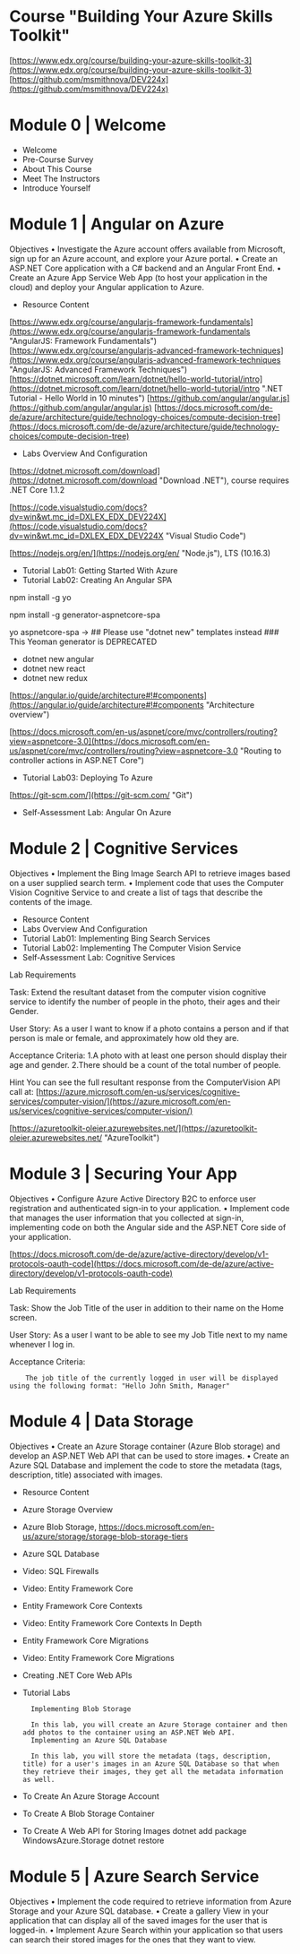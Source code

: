 # Course "Building Your Azure Skills Toolkit"
[https://www.edx.org/course/building-your-azure-skills-toolkit-3](https://www.edx.org/course/building-your-azure-skills-toolkit-3)
[https://github.com/msmithnova/DEV224x](https://github.com/msmithnova/DEV224x)

#  Module 0 | Welcome
- Welcome
- Pre-Course Survey
- About This Course
- Meet The Instructors
- Introduce Yourself

# Module 1 | Angular on Azure

Objectives
• Investigate the Azure account offers available from Microsoft, sign up for an Azure account, and explore your Azure portal.
• Create an ASP.NET Core application with a C# backend and an Angular Front End.
• Create an Azure App Service Web App (to host your application in the cloud) and deploy your Angular application to Azure.

- Resource Content

[https://www.edx.org/course/angularjs-framework-fundamentals](https://www.edx.org/course/angularjs-framework-fundamentals "AngularJS: Framework Fundamentals")
[https://www.edx.org/course/angularjs-advanced-framework-techniques](https://www.edx.org/course/angularjs-advanced-framework-techniques "AngularJS: Advanced Framework Techniques")
[https://dotnet.microsoft.com/learn/dotnet/hello-world-tutorial/intro](https://dotnet.microsoft.com/learn/dotnet/hello-world-tutorial/intro ".NET Tutorial - Hello World in 10 minutes")
[https://github.com/angular/angular.js](https://github.com/angular/angular.js)
[https://docs.microsoft.com/de-de/azure/architecture/guide/technology-choices/compute-decision-tree](https://docs.microsoft.com/de-de/azure/architecture/guide/technology-choices/compute-decision-tree)

- Labs Overview And Configuration

[https://dotnet.microsoft.com/download](https://dotnet.microsoft.com/download "Download .NET"), course requires .NET Core 1.1.2

[https://code.visualstudio.com/docs?dv=win&wt.mc_id=DXLEX_EDX_DEV224X](https://code.visualstudio.com/docs?dv=win&wt.mc_id=DXLEX_EDX_DEV224X "Visual Studio Code")

[https://nodejs.org/en/](https://nodejs.org/en/ "Node.js"), LTS (10.16.3)

- Tutorial Lab01: Getting Started With Azure
- Tutorial Lab02: Creating An Angular SPA

npm install -g yo

npm install -g generator-aspnetcore-spa

yo aspnetcore-spa -> ## Please use "dotnet new" templates instead ### This Yeoman generator is DEPRECATED

- dotnet new angular
- dotnet new react
- dotnet new redux

[https://angular.io/guide/architecture#!#components](https://angular.io/guide/architecture#!#components "Architecture overview")

[https://docs.microsoft.com/en-us/aspnet/core/mvc/controllers/routing?view=aspnetcore-3.0](https://docs.microsoft.com/en-us/aspnet/core/mvc/controllers/routing?view=aspnetcore-3.0 "Routing to controller actions in ASP.NET Core")

- Tutorial Lab03: Deploying To Azure

[https://git-scm.com/](https://git-scm.com/ "Git")

- Self-Assessment Lab: Angular On Azure

# Module 2 | Cognitive Services

Objectives
• Implement the Bing Image Search API to retrieve images based on a user supplied search term.
• Implement code that uses the Computer Vision Cognitive Service to and create a list of tags that describe the contents of the image.

- Resource Content
- Labs Overview And Configuration
- Tutorial Lab01: Implementing Bing Search Services
- Tutorial Lab02: Implementing The Computer Vision Service
- Self-Assessment Lab: Cognitive Services
 
Lab Requirements

Task: Extend the resultant dataset from the computer vision cognitive service to identify the number of people in the photo, their ages and their Gender.

User Story: As a user I want to know if a photo contains a person and if that person is male or female, and approximately how old they are.

Acceptance Criteria:
1.A photo with at least one person should display their age and gender.
2.There should be a count of the total number of people.

Hint You can see the full resultant response from the ComputerVision API call at: [https://azure.microsoft.com/en-us/services/cognitive-services/computer-vision/](https://azure.microsoft.com/en-us/services/cognitive-services/computer-vision/)

[https://azuretoolkit-oleier.azurewebsites.net/](https://azuretoolkit-oleier.azurewebsites.net/ "AzureToolkit")

# Module 3 | Securing Your App

Objectives
• Configure Azure Active Directory B2C to enforce user registration and authenticated sign-in to your application.
• Implement code that manages the user information that you collected at sign-in, implementing code on both the Angular side and the ASP.NET Core side of your application.

[https://docs.microsoft.com/de-de/azure/active-directory/develop/v1-protocols-oauth-code](https://docs.microsoft.com/de-de/azure/active-directory/develop/v1-protocols-oauth-code)

Lab Requirements

Task: Show the Job Title of the user in addition to their name on the Home screen.

User Story: As a user I want to be able to see my Job Title next to my name whenever I log in.

Acceptance Criteria:

        The job title of the currently logged in user will be displayed using the following format: "Hello John Smith, Manager"

# Module 4 | Data Storage

Objectives
• Create an Azure Storage container (Azure Blob storage) and develop an ASP.NET Web API that can be used to store images.
• Create an Azure SQL Database and implement the code to store the metadata (tags, description, title) associated with images.

- Resource Content
- Azure Storage Overview
- Azure Blob Storage, https://docs.microsoft.com/en-us/azure/storage/storage-blob-storage-tiers
- Azure SQL Database
- Video: SQL Firewalls
- Video: Entity Framework Core
- Entity Framework Core Contexts
- Video: Entity Framework Core Contexts In Depth
- Entity Framework Core Migrations
- Video: Entity Framework Core Migrations
- Creating .NET Core Web APIs
- Tutorial Labs

        Implementing Blob Storage

        In this lab, you will create an Azure Storage container and then add photos to the container using an ASP.NET Web API.
        Implementing an Azure SQL Database

        In this lab, you will store the metadata (tags, description, title) for a user's images in an Azure SQL Database so that when they retrieve their images, they get all the metadata information as well.

- To Create An Azure Storage Account
- To Create A Blob Storage Container
- To Create A Web API for Storing Images
  dotnet add package WindowsAzure.Storage
  dotnet restore

# Module 5 | Azure Search Service

Objectives
• Implement the code required to retrieve information from Azure Storage and your Azure SQL database.
• Create a gallery View in your application that can display all of the saved images for the user that is logged-in.
• Implement Azure Search within your application so that users can search their stored images for the ones that they want to view.
